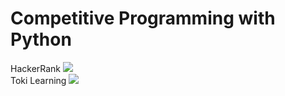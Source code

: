 # Competitive Programming with Python

HackerRank <img src="https://user-images.githubusercontent.com/49567907/195175536-ff853001-b907-48ba-8af7-2d3aa862cf03.png" style="max-width:100%;" href="https://www.hackerrank.com/dashboard"> </br>
Toki Learning <a href="https://tlx.toki.id/" target="blank"><img src="https://img.shields.io/badge/Toki%20Learning-30302f?style=plastic" /></a>
